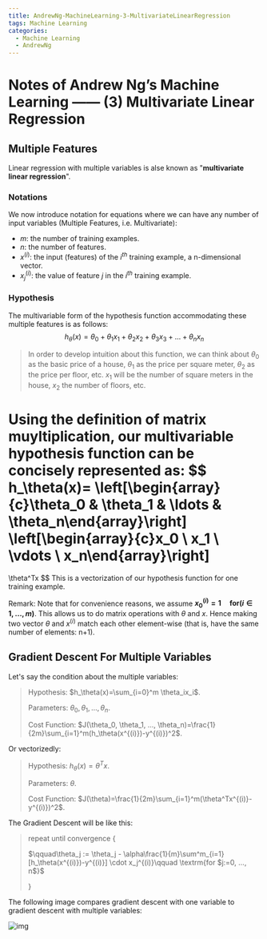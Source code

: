 ```yaml
---
title: AndrewNg-MachineLearning-3-MultivariateLinearRegression
tags: Machine Learning
categories:
  - Machine Learning
  - AndrewNg
---
```


# Notes of Andrew Ng’s Machine Learning —— (3) Multivariate Linear Regression

## Multiple Features

Linear regression with multiple variables is alse known as "**multivariate linear regression**".

### Notations

We now introduce notation for equations where we can have any number of input variables (Multiple Features, i.e. Multivariate):

- $m$: the number of training examples.
- $n$: the number of features.
- $x^{(i)}$: the input (features) of the $i^{th}$ training example, a n-dimensional vector.
- $x^{(i)}_j$: the value of feature $j$ in the $i^{th}$ training example.  

### Hypothesis

The multivariable form of the hypothesis function accommodating these multiple features is as follows:
$$
h_\theta(x)=\theta_0+\theta_1x_1+\theta_2x_2+\theta_3x_3+ ... + \theta_nx_n
$$

> In order to develop intuition about this function, we can think about $\theta_0$ as the basic price of a house, $\theta_1$ as the price per square meter, $\theta_2$ as the price per floor, etc. $x_1$ will be the number of square meters in the house, $x_2$ the number of floors, etc.

Using the definition of matrix muyltiplication, our multivariable hypothesis function can be concisely represented as:
$$
h_\theta(x)=
\left[\begin{array}{c}\theta_0 & \theta_1 & \ldots & \theta_n\end{array}\right]
\left[\begin{array}{c}x_0 \\ x_1 \\ \vdots \\ x_n\end{array}\right]
=
\theta^Tx
$$
This is a vectorization of our hypothesis function for one training example.

Remark: Note that for convenience reasons, we assume **$x^{(i)}_0=1 \quad \textrm{for($i \in 1, ...,m$)}$**. This allows us to do matrix operations with $\theta$ and $x$. Hence making two vector $\theta$ and $x^{(i)}$ match each other element-wise (that is, have the same number of elements: n+1).

## Gradient Descent For Multiple Variables

Let's say the condition about the multiple variables:

> Hypothesis: $h_\theta(x)=\sum_{i=0}^m \theta_ix_i$.
>
> Parameters: $\theta_0, \theta_1, ...,\theta_n$.
>
> Cost Function: $J(\theta_0, \theta_1, ..., \theta_n)=\frac{1}{2m}\sum_{i=1}^m(h_\theta(x^{(i)})-y^{(i)})^2$.

Or vectorizedly:

> Hypothesis: $h_\theta(x)=\theta^Tx$.
>
> Parameters: $\theta$.
>
> Cost Function: $J(\theta)=\frac{1}{2m}\sum_{i=1}^m(\theta^Tx^{(i)}-y^{(i)})^2$.

The Gradient Descent will be like this:

> repeat until convergence {
>
> $\qquad\theta_j := \theta_j - \alpha\frac{1}{m}\sum^m_{i=1}[h_\theta(x^{(i)})-y^{(i)}] \cdot x_j^{(i)}\qquad \textrm{for $j:=0, ..., n$}$
>
> }

The following image compares gradient descent with one variable to gradient descent with multiple variables:

![img](https://tva1.sinaimg.cn/large/006y8mN6ly1g6ljh8xnnuj30g508ttam.jpg)